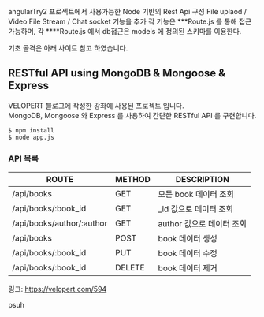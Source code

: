 
angularTry2 프로젝트에서 사용가능한 Node 기반의 Rest Api 구성
File uplaod / Video File Stream / Chat socket 기능을 추가
각 기능은 ***Route.js 를 통해 접근 가능하며,
각 ****Route.js 에서 db접근은 models 에 정의된 스키마를 이용한다.


기초 골격은 아래 사이트 참고 하였습니다.
## RESTful API using MongoDB & Mongoose & Express
VELOPERT 블로그에 작성한 강좌에 사용된 프로젝트 입니다.  
MongoDB, Mongoose 와 Express 를 사용하여 간단한 RESTful API 를 구현합니다.  


```
$ npm install
$ node app.js
```

### API 목록
| ROUTE                     | METHOD | DESCRIPTION               |
|---------------------------|--------|---------------------------|
| /api/books                | GET    | 모든 book 데이터 조회     |
| /api/books/:book_id       | GET    | _id 값으로 데이터 조회    |
| /api/books/author/:author | GET    | author 값으로 데이터 조회 |
| /api/books                | POST   | book 데이터 생성          |
| /api/books/:book_id       | PUT    | book 데이터 수정          |
| /api/books/:book_id       | DELETE | book 데이터 제거          |

링크: https://velopert.com/594

psuh
